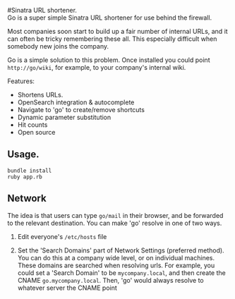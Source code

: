 #Sinatra URL shortener.         
Go is a super simple Sinatra URL shortener for use behind the firewall. 
            
Most companies soon start to build up a fair number of internal URLs, and it can often be tricky remembering these all. This especially difficult when somebody new joins the company.  

Go is a simple solution to this problem. Once installed you could point `http://go/wiki`, for example, to your company's internal wiki.     
                                 
Features:                       
* Shortens URLs.                
* OpenSearch integration & autocomplete     
* Navigate to 'go' to create/remove shortcuts     
* Dynamic parameter substitution    
* Hit counts         
* Open source         
               
## Usage.               
    bundle install      
    ruby app.rb       
        
## Network  

The idea is that users can type `go/mail` in their browser, and be forwarded
to the relevant destination. You can make 'go' resolve in one of two ways.

1. Edit everyone's `/etc/hosts` file

2. Set the 'Search Domains' part of Network Settings (preferred method). You can do this
   at a company wide level, or on individual machines. These domains are
   searched when resolving urls. For example, you could set a 'Search Domain'
   to be `mycompany.local`, and then create the CNAME `go.mycompany.local`.
   Then, 'go' would always resolve to whatever server the CNAME point
